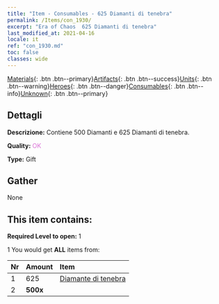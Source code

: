 ```yaml
---
title: "Item - Consumables - 625 Diamanti di tenebra"
permalink: /Items/con_1930/
excerpt: "Era of Chaos  625 Diamanti di tenebra"
last_modified_at: 2021-04-16
locale: it
ref: "con_1930.md"
toc: false
classes: wide
---
```

 [Materials](/it/Items/){: .btn .btn--primary}[Artifacts](/it/Items/Artifacts/){: .btn .btn--success}[Units](/it/Items/Units/){: .btn .btn--warning}[Heroes](/it/Items/Heroes/){: .btn .btn--danger}[Consumables](/it/Items/Consumables/){: .btn .btn--info}[Unknown](/it/Items/Unknown/){: .btn .btn--primary}

## Dettagli
 **Descrizione:** Contiene 500 Diamanti e 625 Diamanti di tenebra.

 **Quality:** <span style="color: #DA70D6">OK</span>

 **Type:** Gift

## Gather

  None

## This item contains:

 **Required Level to open:** 1

 1 You would get **ALL** items  from:

  | Nr | Amount |     Item    |
  |:---|:-------|:------------|
  | 1 | 625 | [Diamante di tenebra](/it/Items/con_554/) |  | 
  | 2 |  **500x** | <i class="fas fa-gem"/> |  | 
